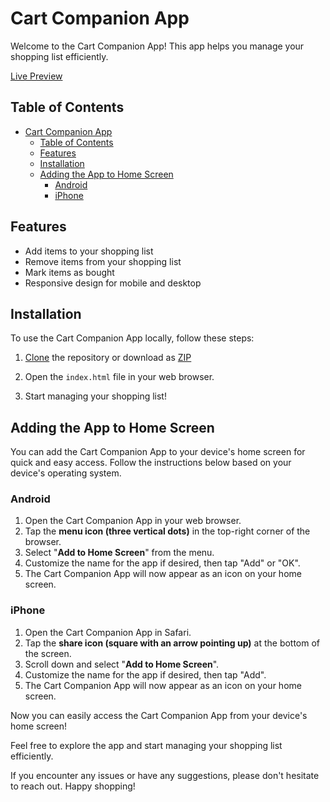 # Cart Companion App

Welcome to the Cart Companion App! This app helps you manage your shopping list efficiently.

[Live Preview](https://cart-companion.netlify.app/)

## Table of Contents

- [Cart Companion App](#cart-companion-app)
  - [Table of Contents](#table-of-contents)
  - [Features](#features)
  - [Installation](#installation)
  - [Adding the App to Home Screen](#adding-the-app-to-home-screen)
    - [Android](#android)
    - [iPhone](#iphone)

## Features

- Add items to your shopping list
- Remove items from your shopping list
- Mark items as bought
- Responsive design for mobile and desktop

## Installation

To use the Cart Companion App locally, follow these steps:

1. [Clone](https://github.com/obere4u/cart_companion.git ) the repository or download as [ZIP ](https://github.com/obere4u/cart_companion/archive/refs/heads/main.zip)

2. Open the `index.html` file in your web browser.

3. Start managing your shopping list!

## Adding the App to Home Screen

You can add the Cart Companion App to your device's home screen for quick and easy access. Follow the instructions below based on your device's operating system.

### Android

1. Open the Cart Companion App in your web browser.
2. Tap the **menu icon (three vertical dots)** in the top-right corner of the browser.
3. Select "**Add to Home Screen**" from the menu.
4. Customize the name for the app if desired, then tap "Add" or "OK".
5. The Cart Companion App will now appear as an icon on your home screen.

### iPhone

1. Open the Cart Companion App in Safari.
2. Tap the **share icon (square with an arrow pointing up)** at the bottom of the screen.
3. Scroll down and select "**Add to Home Screen**".
4. Customize the name for the app if desired, then tap "Add".
5. The Cart Companion App will now appear as an icon on your home screen.

Now you can easily access the Cart Companion App from your device's home screen!

Feel free to explore the app and start managing your shopping list efficiently.

If you encounter any issues or have any suggestions, please don't hesitate to reach out. Happy shopping!

